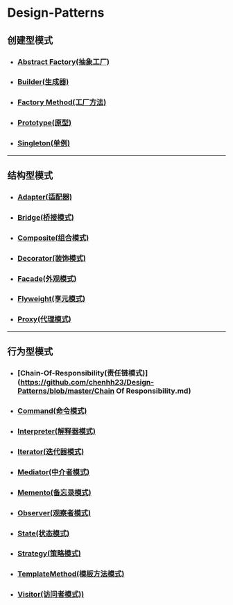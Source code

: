 # Design-Patterns
## 创建型模式
- ### [Abstract Factory(抽象工厂)](https://github.com/chenhh23/Design-Patterns/blob/master/AbstractFactory.md)
- ### [Builder(生成器)](https://github.com/chenhh23/Design-Patterns/blob/master/Builder.md)
- ### [Factory Method(工厂方法)](https://github.com/chenhh23/Design-Patterns/blob/master/FactoryMethod.md)
- ### [Prototype(原型)](https://github.com/chenhh23/Design-Patterns/blob/master/Prototype.md)
- ### [Singleton(单例)](https://github.com/chenhh23/Design-Patterns/blob/master/Singleton.md)

---

## 结构型模式
- ### [Adapter(适配器)](https://github.com/chenhh23/Design-Patterns/blob/master/Adapter.md)
- ### [Bridge(桥接模式)](https://github.com/chenhh23/Design-Patterns/blob/master/Bridge.md)
- ### [Composite(组合模式)](https://github.com/chenhh23/Design-Patterns/blob/master/Composite.md)
- ### [Decorator(装饰模式)](https://github.com/chenhh23/Design-Patterns/blob/master/Decorator.md)
- ### [Facade(外观模式)](https://github.com/chenhh23/Design-Patterns/blob/master/Facade.md)
- ### [Flyweight(享元模式)](https://github.com/chenhh23/Design-Patterns/blob/master/Flyweight.md)
- ### [Proxy(代理模式)](https://github.com/chenhh23/Design-Patterns/blob/master/Proxy.md)

---

## 行为型模式
- ### [Chain-Of-Responsibility(责任链模式)](https://github.com/chenhh23/Design-Patterns/blob/master/Chain Of Responsibility.md)
- ### [Command(命令模式)](https://github.com/chenhh23/Design-Patterns/blob/master/Command.md)
- ### [Interpreter(解释器模式)](https://github.com/chenhh23/Design-Patterns/blob/master/Interpreter.md)
- ### [Iterator(迭代器模式)](https://github.com/chenhh23/Design-Patterns/blob/master/Iterator.md)
- ### [Mediator(中介者模式)](https://github.com/chenhh23/Design-Patterns/blob/master/Mediator.md)
- ### [Memento(备忘录模式)](https://github.com/chenhh23/Design-Patterns/blob/master/Memento.md)
- ### [Observer(观察者模式)](https://github.com/chenhh23/Design-Patterns/blob/master/Observer.md)
- ### [State(状态模式)](https://github.com/chenhh23/Design-Patterns/blob/master/State.md)
- ### [Strategy(策略模式)](https://github.com/chenhh23/Design-Patterns/blob/master/Strategy.md)
- ### [TemplateMethod(模板方法模式)](https://github.com/chenhh23/Design-Patterns/blob/master/TemplateMethod.md)
- ### [Visitor(访问者模式))](https://github.com/chenhh23/Design-Patterns/blob/master/Visitor.md)


